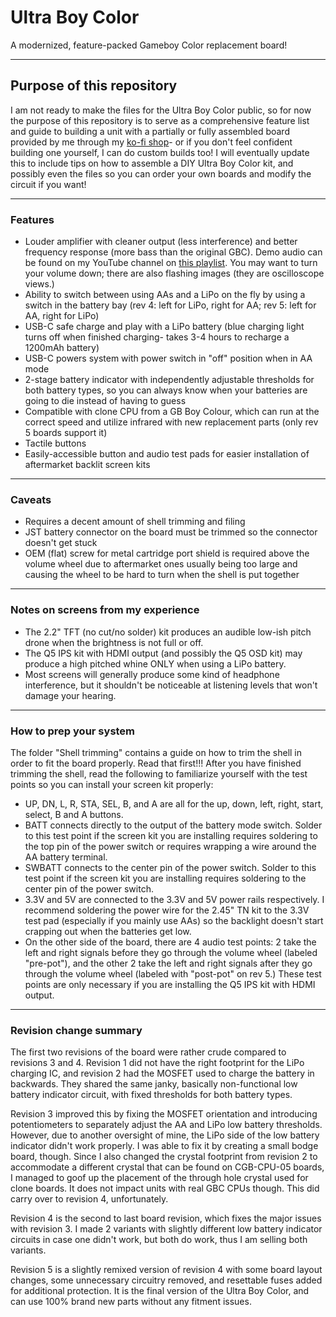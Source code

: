 # Ultra Boy Color
 A modernized, feature-packed Gameboy Color replacement board!

---

## Purpose of this repository
I am not ready to make the files for the Ultra Boy Color public, so for now the purpose of this repository is to serve as a comprehensive feature list and guide to building a unit with a partially or fully assembled board provided by me through my [ko-fi shop](https://ko-fi.com/reverseretro/shop)- or if you don't feel confident building one yourself, I can do custom builds too! I will eventually update this to include tips on how to assemble a DIY Ultra Boy Color kit, and possibly even the files so you can order your own boards and modify the circuit if you want!

---

### Features
- Louder amplifier with cleaner output (less interference) and better frequency response (more bass than the original GBC). Demo audio can be found on my YouTube channel on [this playlist](https://www.youtube.com/playlist?list=PLDhmFPH88AsarVaGamZC6ayKIjXoZndGF). You may want to turn your volume down; there are also flashing images (they are oscilloscope views.)
- Ability to switch between using AAs and a LiPo on the fly by using a switch in the battery bay (rev 4: left for LiPo, right for AA; rev 5: left for AA, right for LiPo)
- USB-C safe charge and play with a LiPo battery (blue charging light turns off when finished charging- takes 3-4 hours to recharge a 1200mAh battery)
- USB-C powers system with power switch in "off" position when in AA mode
- 2-stage battery indicator with independently adjustable thresholds for both battery types, so you can always know when your batteries are going to die instead of having to guess
- Compatible with clone CPU from a GB Boy Colour, which can run at the correct speed and utilize infrared with new replacement parts (only rev 5 boards support it)
- Tactile buttons
- Easily-accessible button and audio test pads for easier installation of aftermarket backlit screen kits

---

### Caveats
- Requires a decent amount of shell trimming and filing
- JST battery connector on the board must be trimmed so the connector doesn't get stuck
- OEM (flat) screw for metal cartridge port shield is required above the volume wheel due to aftermarket ones usually being too large and causing the wheel to be hard to turn when the shell is put together

---

### Notes on screens from my experience
- The 2.2" TFT (no cut/no solder) kit produces an audible low-ish pitch drone when the brightness is not full or off.
- The Q5 IPS kit with HDMI output (and possibly the Q5 OSD kit) may produce a high pitched whine ONLY when using a LiPo battery.
- Most screens will generally produce some kind of headphone interference, but it shouldn't be noticeable at listening levels that won't damage your hearing.

---

### How to prep your system
The folder "Shell trimming" contains a guide on how to trim the shell in order to fit the board properly. Read that first!!! After you have finished trimming the shell, read the following to familiarize yourself with the test points so you can install your screen kit properly:

- UP, DN, L, R, STA, SEL, B, and A are all for the up, down, left, right, start, select, B and A buttons.
- BATT connects directly to the output of the battery mode switch. Solder to this test point if the screen kit you are installing requires soldering to the top pin of the power switch or requires wrapping a wire around the AA battery terminal.
- SWBATT connects to the center pin of the power switch. Solder to this test point if the screen kit you are installing requires soldering to the center pin of the power switch.
- 3.3V and 5V are connected to the 3.3V and 5V power rails respectively. I recommend soldering the power wire for the 2.45" TN kit to the 3.3V test pad (especially if you mainly use AAs) so the backlight doesn't start crapping out when the batteries get low.
- On the other side of the board, there are 4 audio test points: 2 take the left and right signals before they go through the volume wheel (labeled "pre-pot"), and the other 2 take the left and right signals after they go through the volume wheel (labeled with "post-pot" on rev 5.) These test points are only necessary if you are installing the Q5 IPS kit with HDMI output.

---

### Revision change summary
The first two revisions of the board were rather crude compared to revisions 3 and 4. Revision 1 did not have the right footprint for the LiPo charging IC, and revision 2 had the MOSFET used to charge the battery in backwards. They shared the same janky, basically non-functional low battery indicator circuit, with fixed thresholds for both battery types.

Revision 3 improved this by fixing the MOSFET orientation and introducing potentiometers to separately adjust the AA and LiPo low battery thresholds. However, due to another oversight of mine, the LiPo side of the low battery indicator didn't work properly. I was able to fix it by creating a small bodge board, though. Since I also changed the crystal footprint from revision 2 to accommodate a different crystal that can be found on CGB-CPU-05 boards, I managed to goof up the placement of the through hole crystal used for clone boards. It does not impact units with real GBC CPUs though. This did carry over to revision 4, unfortunately.

Revision 4 is the second to last board revision, which fixes the major issues with revision 3. I made 2 variants with slightly different low battery indicator circuits in case one didn't work, but both do work, thus I am selling both variants.

Revision 5 is a slightly remixed version of revision 4 with some board layout changes, some unnecessary circuitry removed, and resettable fuses added for additional protection. It is the final version of the Ultra Boy Color, and can use 100% brand new parts without any fitment issues.
